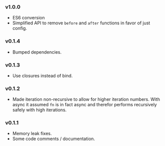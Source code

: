 
### v1.0.0

* ES6 conversion
* Simplified API to remove `before` and `after` functions in favor of just config.

### v0.1.4

* Bumped dependencies.

### v0.1.3

* Use closures instead of bind.

### v0.1.2

* Made iteration non-recursive to allow for higher iteration numbers. With async it assumed `fn` is in fact async and therefor performs recursively safely with high iterations.

### v0.1.1

* Memory leak fixes.
* Some code comments / documentation.
